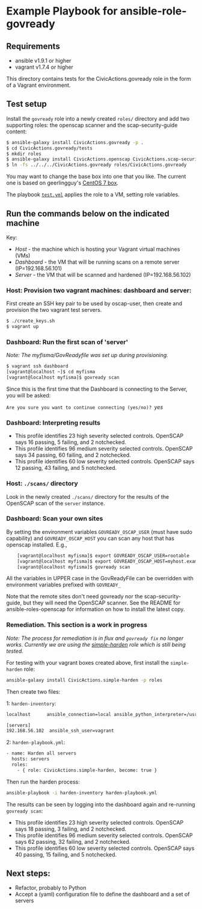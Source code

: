 # Example Playbook for ansible-role-govready

## Requirements

- ansible v1.9.1 or higher
- vagrant v1.7.4 or higher

This directory contains tests for the CivicActions.govready role in the form of a Vagrant environment.

## Test setup

Install the `govready` role into a newly created `roles/` directory and add two supporting roles: the openscap scanner and the scap-security-guide content:

```bash
$ ansible-galaxy install CivicActions.govready -p .
$ cd CivicActions.govready/tests
$ mkdir roles
$ ansible-galaxy install CivicActions.openscap CivicActions.scap-security-guide -p roles
$ ln -fs ../../../CivicActions.govready roles/CivicActions.govready
```

You may want to change the base box into one that you like. The current one is based on geerlingguy's [CentOS 7 box](https://atlas.hashicorp.com/geerlingguy/boxes/centos7).

The playbook [`test.yml`](tests/test.yml) applies the role to a VM, setting role variables.

## Run the commands below on the indicated machine
Key:

- *Host* - the machine which is hosting your Vagrant virtual machines (VMs)
- *Dashboard* - the VM that will be running scans on a remote server (IP=192.168.56.101)
- *Server* - the VM that will be scanned and hardened (IP=192.168.56.102)

### Host: Provision two vagrant machines: dashboard and server:

First create an SSH key pair to be used by oscap-user, then create and provision the two vagrant test servers.

```bash
$ ./create_keys.sh
$ vagrant up
```

### Dashboard: Run the first scan of 'server'
_Note: The myfisma/GovReadyfile was set up during provisioning._

```bash
$ vagrant ssh dashboard
[vagrant@localhost ~]$ cd myfisma
[vagrant@localhost myfisma]$ govready scan
```

Since this is the first time that the Dashboard is connecting to the Server, you will be asked:

`Are you sure you want to continue connecting (yes/no)? `_yes_

### Dashboard: Interpreting results

- This profile identifies 23 high severity selected controls. OpenSCAP says 16 passing, 5 failing, and 2 notchecked.
- This profile identifies 96 medium severity selected controls. OpenSCAP says 34 passing, 60 failing, and 2 notchecked.
- This profile identifies 60 low severity selected controls. OpenSCAP says 12 passing, 43 failing, and 5 notchecked.

### Host: `./scans/` directory

Look in the newly created `./scans/` directory for the results of the OpenSCAP scan of the `server` instance.

### Dashboard: Scan your own sites

By setting the environment variables `GOVREADY_OSCAP_USER` (must have sudo capability) and `GOVREADY_OSCAP_HOST` you can scan any host that has openscap installed. E.g.,

```bash
	[vagrant@localhost myfisma]$ export GOVREADY_OSCAP_USER=rootable
	[vagrant@localhost myfisma]$ export GOVREADY_OSCAP_HOST=myhost.example.com
	[vagrant@localhost myfisma]$ govready scan
```

All the variables in UPPER case in the GovReadyFile can be overridden with environment variables prefixed with `GOVREADY_`

Note that the remote sites don't need govready nor the scap-security-guide, but they will need the OpenSCAP scanner. See the README for ansible-roles-openscap for information on how to install the latest copy.

### Remediation. This section is a work in progress

_Note: The process for remediation is in flux and `govready fix` no longer works. Currently we are using the [simple-harden](https://galaxy.ansible.com/CivicActions/simple-harden/) role which is still being tested._

For testing with your vagrant boxes created above, first install the `simple-harden` role:
```bash
ansible-galaxy install CivicActions.simple-harden -p roles
```

Then create two files:

1: `harden-inventory`:
```bash
localhost      ansible_connection=local ansible_python_interpreter=/usr/bin/python2

[servers]
192.168.56.102 	ansible_ssh_user=vagrant
```

2: `harden-playbook.yml`:
```bash
- name: Harden all servers
  hosts: servers
  roles:
    - { role: CivicActions.simple-harden, become: true }
```

Then run the harden process:
```bash
ansible-playbook -i harden-inventory harden-playbook.yml
```

The results can be seen by logging into the dashboard again and re-running `govready scan`:

- This profile identifies 23 high severity selected controls. OpenSCAP says 18 passing, 3 failing, and 2 notchecked.
- This profile identifies 96 medium severity selected controls. OpenSCAP says 62 passing, 32 failing, and 2 notchecked.
- This profile identifies 60 low severity selected controls. OpenSCAP says 40 passing, 15 failing, and 5 notchecked.

## Next steps:

- Refactor, probably to Python
- Accept a (yaml) configuration file to define the dashboard and a set of servers
